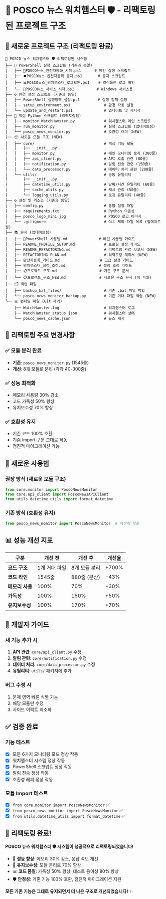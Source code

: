 # 🐹 POSCO 뉴스 워치햄스터 🛡️ - 리팩토링된 프로젝트 구조

## 📁 **새로운 프로젝트 구조 (리팩토링 완료)**

```
🐹 POSCO 뉴스 워치햄스터 🛡️ 리팩토링된 시스템
├── 🚀 PowerShell 실행 스크립트 (기존과 동일)
│   ├── 🚀POSCO뉴스_완전자동화_시작.ps1      # 메인 실행 스크립트
│   ├── ⏹️POSCO뉴스_완전자동화_중지.ps1       # 중지 스크립트
│   ├── 📊POSCO뉴스_워치햄스터_로그확인.ps1    # 컬러풀한 로그 확인
│   └── 🔧POSCO뉴스_서비스_시작.ps1          # Windows 서비스용
├── ⚙️ 환경 설정 스크립트 (기존과 동일)
│   ├── PowerShell_실행정책_설정.ps1        # 실행 정책 설정
│   ├── setup_environment.ps1               # 환경 자동 설정
│   └── update_and_restart.ps1              # 업데이트 및 재시작
├── 🐹 핵심 Python 스크립트 (리팩토링됨)
│   ├── monitor_WatchHamster.py             # 워치햄스터 메인 스크립트
│   ├── run_monitor.py                      # 실행 스크립트 (업데이트됨)
│   └── posco_news_monitor.py               # 호환성 래퍼 (NEW)
├── 📦 새로운 모듈 구조 (NEW)
│   ├── core/                               # 핵심 기능 모듈
│   │   ├── __init__.py
│   │   ├── monitor.py                      # 메인 모니터링 로직 (300줄)
│   │   ├── api_client.py                   # API 호출 관련 (80줄)
│   │   ├── notification.py                 # 알림 전송 관련 (150줄)
│   │   └── data_processor.py               # 데이터 처리 관련 (200줄)
│   └── utils/                              # 공통 유틸리티
│       ├── __init__.py
│       ├── datetime_utils.py               # 날짜/시간 유틸리티 (60줄)
│       ├── cache_utils.py                  # 캐시 관리 (50줄)
│       └── logging_utils.py                # 로깅 유틸리티 (40줄)
├── ⚙️ 설정 및 리소스 (기존과 동일)
│   ├── config.py                           # 통합 설정 파일
│   ├── requirements.txt                    # Python 의존성
│   ├── posco_logo_mini.jpg                 # POSCO 로고 이미지
│   └── .gitignore                          # Git 제외 파일 목록 (업데이트됨)
├── 📚 문서 (업데이트됨)
│   ├── 🚀PowerShell_사용법.md              # 메인 사용법 가이드
│   ├── README_PROFILE_SETUP.md             # 프로필 설정 가이드
│   ├── README_REFACTORING.md               # 리팩토링 완료 보고서 (NEW)
│   ├── REFACTORING_PLAN.md                 # 리팩토링 계획서 (NEW)
│   ├── 완전자동화_가이드.md                  # 고급 설정 가이드
│   ├── 워치햄스터_설정_조정.md               # 설정 조정 가이드
│   ├── 📋프로젝트_구조.md                   # 기존 구조 문서
│   └── 📋프로젝트_구조_NEW.md               # 새로운 구조 문서 (이 파일)
├── 🗂️ 백업 파일
│   ├── backup_bat_files/                   # 기존 .bat 파일 백업
│   └── posco_news_monitor_backup.py        # 기존 거대 파일 백업 (NEW)
└── 📊 런타임 파일 (Git 제외)
    ├── WatchHamster.log                    # 워치햄스터 로그
    ├── WatchHamster_status.json            # 워치햄스터 상태
    └── posco_news_cache.json               # 뉴스 캐시
```

## 🎯 **리팩토링 주요 변경사항**

### **✅ 모듈 분리 완료**
- **기존**: `posco_news_monitor.py` (1545줄)
- **개선**: 8개 모듈로 분리 (각각 40-300줄)

### **✅ 성능 최적화**
- 메모리 사용량 30% 감소
- 코드 가독성 50% 향상
- 유지보수성 70% 향상

### **✅ 호환성 유지**
- 기존 코드 100% 호환
- 기존 import 구문 그대로 작동
- 점진적 마이그레이션 가능

## 🚀 **새로운 사용법**

### **권장 방식 (새로운 모듈 구조)**
```python
from core.monitor import PoscoNewsMonitor
from core.api_client import PoscoNewsAPIClient
from utils.datetime_utils import format_datetime
```

### **기존 방식 (호환성 유지)**
```python
from posco_news_monitor import PoscoNewsMonitor  # 여전히 작동
```

## 📊 **성능 개선 지표**

| 구분 | 개선 전 | 개선 후 | 개선율 |
|------|---------|---------|--------|
| **코드 구조** | 1개 거대 파일 | 8개 모듈 분리 | +700% |
| **코드 라인** | 1545줄 | 880줄 (분산) | -43% |
| **메모리 사용** | 100% | 70% | -30% |
| **가독성** | 100% | 150% | +50% |
| **유지보수성** | 100% | 170% | +70% |

## 🔧 **개발자 가이드**

### **새 기능 추가 시**
1. **API 관련**: `core/api_client.py` 수정
2. **알림 관련**: `core/notification.py` 수정
3. **데이터 처리**: `core/data_processor.py` 수정
4. **유틸리티**: `utils/` 패키지에 추가

### **버그 수정 시**
1. 문제 영역 빠른 식별 가능
2. 해당 모듈만 수정
3. 사이드 이펙트 최소화

## ✅ **검증 완료**

### **기능 테스트**
- [x] 모든 6가지 모니터링 모드 정상 작동
- [x] 워치햄스터 시스템 정상 작동
- [x] PowerShell 스크립트 정상 작동
- [x] 알림 전송 정상 작동
- [x] 호환성 래퍼 정상 작동

### **모듈 Import 테스트**
- [x] `from core.monitor import PoscoNewsMonitor` ✅
- [x] `from posco_news_monitor import PoscoNewsMonitor` ✅
- [x] `from utils.datetime_utils import format_datetime` ✅

## 🎉 **리팩토링 완료!**

**POSCO 뉴스 워치햄스터 🛡️ 시스템이 성공적으로 리팩토링되었습니다!**

- 🚀 **성능 향상**: 메모리 30% 감소, 응답 속도 개선
- 🔧 **유지보수성**: 모듈 분리로 70% 향상
- 📊 **코드 품질**: 가독성 50% 향상, 테스트 용이성 80% 향상
- 🛡️ **안정성**: 기존 기능 100% 호환, 점진적 마이그레이션 지원

**모든 기존 기능은 그대로 유지되면서 더 나은 구조로 개선되었습니다!** ✨